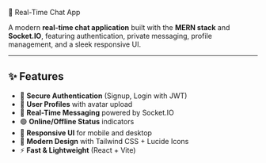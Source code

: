  💬 Real-Time Chat App

A modern **real-time chat application** built with the **MERN stack** and **Socket.IO**, featuring authentication, private messaging, profile management, and a sleek responsive UI.

---

## ✨ Features
- 🔐 **Secure Authentication** (Signup, Login with JWT)
- 👤 **User Profiles** with avatar upload
- 💬 **Real-Time Messaging** powered by Socket.IO
- 🟢 **Online/Offline Status** indicators
- 📱 **Responsive UI** for mobile and desktop
- 🎨 **Modern Design** with Tailwind CSS + Lucide Icons
- ⚡ **Fast & Lightweight** (React + Vite)
